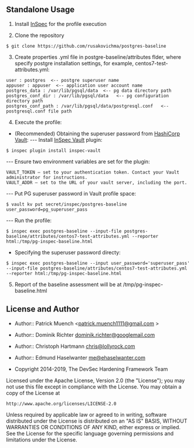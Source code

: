 ## Standalone Usage

1. Install [InSpec](https://github.com/chef/inspec) for the profile execution

2. Clone the repository
```
$ git clone https://github.com/rusakovichma/postgres-baseline

```
3. Create properties .yml file in postgre-baseline/attributes flder, where specify postgre installation settings, for example, centos7-test-attributes.yml:
```
user : postgres  <-- postgre superuser name
appuser : appuser  <-- application user account name
postgres_data : /var/lib/pgsql/data  <-- pg data directory path
postgres_conf_dir : /var/lib/pgsql/data   <-- pg configuration directory path
postgres_conf_path : /var/lib/pgsql/data/postgresql.conf   <-- postgresql.conf file path

```
4. Execute the profile:
 - (Recommended) Obtaining the superuser password from [HashiCorp Vault](https://www.vaultproject.io/):
    --- Install [InSpec Vault](https://github.com/inspec/inspec-vault) plugin:
```
$ inspec plugin install inspec-vault

```    
   --- Ensure two environment variables are set for the plugin:
```
VAULT_TOKEN – set to your authentication token. Contact your Vault administrator for instructions.
VAULT_ADDR – set to the URL of your vault server, including the port.
```
   --- Put PG superuser password in Vault profile space:
```
$ vault kv put secret/inspec/postgres-baseline user_password=pg_superuser_pass

``` 
   --- Run the profile:
```
$ inspec exec postgres-baseline --input-file postgres-baseline/attributes/centos7-test-attributes.yml --reporter html:/tmp/pg-inspec-baseline.html

``` 
 - Specifying the superuser password directy:
```
$ inspec exec postgres-baseline --input user_password='superuser_pass' --input-file postgres-baseline/attributes/centos7-test-attributes.yml --reporter html:/tmp/pg-inspec-baseline.html

``` 
5. Report of the baseline assessment will be at /tmp/pg-inspec-baseline.html 


## License and Author

- Author:: Patrick Muench <patrick.muench1111@gmail.com >
- Author:: Dominik Richter <dominik.richter@googlemail.com>
- Author:: Christoph Hartmann <chris@lollyrock.com>
- Author:: Edmund Haselwanter <me@ehaselwanter.com>

- Copyright 2014-2019, The DevSec Hardening Framework Team

Licensed under the Apache License, Version 2.0 (the "License");
you may not use this file except in compliance with the License.
You may obtain a copy of the License at

    http://www.apache.org/licenses/LICENSE-2.0

Unless required by applicable law or agreed to in writing, software
distributed under the License is distributed on an "AS IS" BASIS,
WITHOUT WARRANTIES OR CONDITIONS OF ANY KIND, either express or implied.
See the License for the specific language governing permissions and
limitations under the License.
